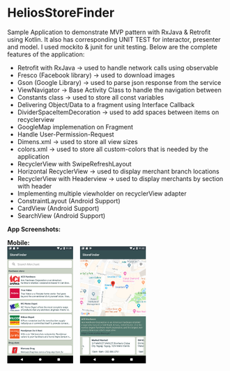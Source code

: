 # HeliosStoreFinder
Sample Application to demonstrate MVP pattern with RxJava & Retrofit using Kotlin. It also has corresponding UNIT TEST for interactor, presenter and model. I used  mockito & junit for unit testing. Below are the complete features of the application:

<ul>
  <li>Retrofit with RxJava -> used to handle network calls using observable</li>
  <li>Fresco (Facebook library) -> used to download images</li>
  <li>Gson (Google Library) -> used to parse json response from the service</li>
  <li>ViewNavigator -> Base Activity Class to handle the navigation between</li>
  <li>Constants class -> used to store all const variables</li>
  <li>Delivering Object/Data to a fragment using Interface Callback</li>
  <li>DividerSpaceItemDecoration -> used to add spaces between items on recyclerview</li>
  <li>GoogleMap implemenation on Fragment</li>
  <li>Handle User-Permission-Request</li>
  <li>Dimens.xml -> used to store all view sizes</li>
  <li>colors.xml -> used to store all custom-colors that is needed by the application</li>
  <li>RecyclerView with SwipeRefreshLayout</li>
  <li>Horizontal RecyclerView -> used to display merchant branch locations</li>
  <li>RecyclerView with Headerview -> used to display merchants by section with header</li>
  <li>Implementing multiple viewholder on recyclerView adapter</li>
  <li>ConstraintLayout (Android Support)</li>
  <li>CardView (Android Support)</li>
  <li>SearchView (Android Support)</li>
</ul>

<b>App Screenshots:</b>

<b>Mobile:</b><br />
<img src="https://raw.githubusercontent.com/HeliosSoftwareDeveloper/StoreFinder/master/screenshots/view_list.png" width="30%" /> &nbsp;&nbsp; <img src="https://raw.githubusercontent.com/HeliosSoftwareDeveloper/StoreFinder/master/screenshots/view_details.png" width="30%" /><br /><br />
